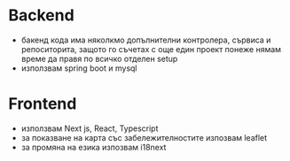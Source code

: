# Backend
- бакенд кода има няколкмо допълнителни контролера, сървиса и репоситорита, защото го съчетах с още един проект понеже нямам време да правя по всичко отделен setup
- използвам spring boot и mysql

# Frontend
- използвам Next js, React, Typescript
- за показване на карта със забележителностите изпозвам leaflet
- за промяна на езика изпозвам i18next
